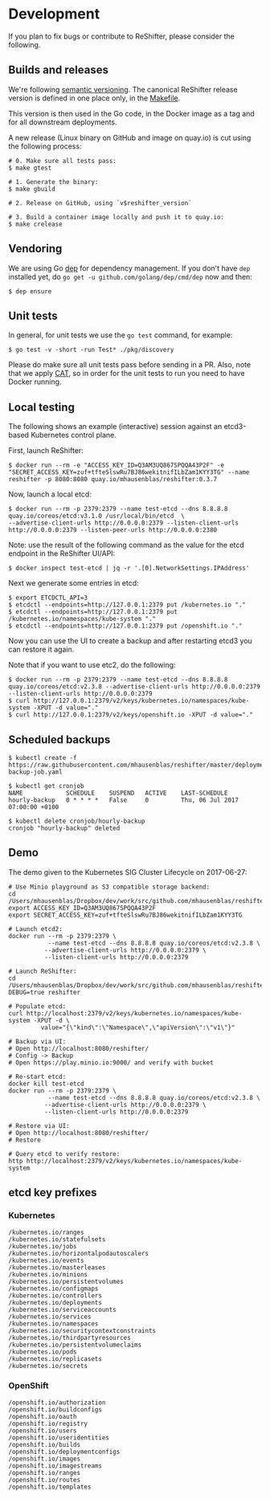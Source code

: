 # Development

If you plan to fix bugs or contribute to ReShifter, please consider the following.

## Builds and releases

We're following [semantic versioning](http://semver.org/). The canonical ReShifter release version is defined in one place only,
in the [Makefile](https://github.com/mhausenblas/reshifter/blob/master/Makefile).

This version is then used in the Go code, in the Docker image as a tag and for all downstream deployments.

A new release (Linux binary on GitHub and image on quay.io) is cut using the following process:

```
# 0. Make sure all tests pass:
$ make gtest

# 1. Generate the binary:
$ make gbuild

# 2. Release on GitHub, using `v$reshifter_version`

# 3. Build a container image locally and push it to quay.io:
$ make crelease
```

## Vendoring

We are using Go [dep](https://github.com/golang/dep) for dependency management.
If you don't have `dep` installed yet, do `go get -u github.com/golang/dep/cmd/dep` now and then:

```
$ dep ensure
```

## Unit tests

In general, for unit tests we use the `go test` command, for example:

```
$ go test -v -short -run Test* ./pkg/discovery
```

Please do make sure all unit tests pass before sending in a PR. Also, note that we apply [CAT](https://medium.com/@mhausenblas/container-assisted-testing-b76ee74278b7), so in order for the unit tests to run you need to have Docker running.

## Local testing

The following shows an example (interactive) session against an etcd3-based Kubernetes control plane.

First, launch ReShifter:

```
$ docker run --rm -e "ACCESS_KEY_ID=Q3AM3UQ867SPQQA43P2F" -e "SECRET_ACCESS_KEY=zuf+tfteSlswRu7BJ86wekitnifILbZam1KYY3TG" --name reshifter -p 8080:8080 quay.io/mhausenblas/reshifter:0.3.7
```

Now, launch a local etcd:

```
$ docker run --rm -p 2379:2379 --name test-etcd --dns 8.8.8.8 quay.io/coreos/etcd:v3.1.0 /usr/local/bin/etcd  \
--advertise-client-urls http://0.0.0.0:2379 --listen-client-urls http://0.0.0.0:2379 --listen-peer-urls http://0.0.0.0:2380
```

Note: use the result of the following command as the value for the etcd endpoint in the ReShifter UI/API:

```
$ docker inspect test-etcd | jq -r '.[0].NetworkSettings.IPAddress'
```

Next we generate some entries in etcd:

```
$ export ETCDCTL_API=3
$ etcdctl --endpoints=http://127.0.0.1:2379 put /kubernetes.io "."
$ etcdctl --endpoints=http://127.0.0.1:2379 put /kubernetes.io/namespaces/kube-system "."
$ etcdctl --endpoints=http://127.0.0.1:2379 put /openshift.io "."
```

Now you can use the UI to create a backup and after restarting etcd3 you can restore it again.

Note that if you want to use etc2, do the following:

```
$ docker run --rm -p 2379:2379 --name test-etcd --dns 8.8.8.8 quay.io/coreos/etcd:v2.3.8 --advertise-client-urls http://0.0.0.0:2379 --listen-client-urls http://0.0.0.0:2379
$ curl http://127.0.0.1:2379/v2/keys/kubernetes.io/namespaces/kube-system -XPUT -d value="."
$ curl http://127.0.0.1:2379/v2/keys/openshift.io -XPUT -d value="."
```

## Scheduled backups

```
$ kubectl create -f https://raw.githubusercontent.com/mhausenblas/reshifter/master/deployments/hourly-backup-job.yaml

$ kubectl get cronjob
NAME            SCHEDULE    SUSPEND   ACTIVE    LAST-SCHEDULE
hourly-backup   0 * * * *   False     0         Thu, 06 Jul 2017 07:00:00 +0100

$ kubectl delete cronjob/hourly-backup
cronjob "hourly-backup" deleted
```

## Demo

The demo given to the Kubernetes SIG Cluster Lifecycle on 2017-06-27:

```
# Use Minio playground as S3 compatible storage backend:
cd /Users/mhausenblas/Dropbox/dev/work/src/github.com/mhausenblas/reshifter
export ACCESS_KEY_ID=Q3AM3UQ867SPQQA43P2F
export SECRET_ACCESS_KEY=zuf+tfteSlswRu7BJ86wekitnifILbZam1KYY3TG

# Launch etcd2:
docker run --rm -p 2379:2379 \
           --name test-etcd --dns 8.8.8.8 quay.io/coreos/etcd:v2.3.8 \
          --advertise-client-urls http://0.0.0.0:2379 \
          --listen-client-urls http://0.0.0.0:2379

# Launch ReShifter:
cd /Users/mhausenblas/Dropbox/dev/work/src/github.com/mhausenblas/reshifter
DEBUG=true reshifter

# Populate etcd:
curl http://localhost:2379/v2/keys/kubernetes.io/namespaces/kube-system -XPUT -d \
         value="{\"kind\":\"Namespace\",\"apiVersion\":\"v1\"}"

# Backup via UI:
# Open http://localhost:8080/reshifter/
# Config -> Backup
# Open https://play.minio.io:9000/ and verify with bucket

# Re-start etcd:
docker kill test-etcd
docker run --rm -p 2379:2379 \
           --name test-etcd --dns 8.8.8.8 quay.io/coreos/etcd:v2.3.8 \
          --advertise-client-urls http://0.0.0.0:2379 \
          --listen-client-urls http://0.0.0.0:2379

# Restore via UI:
# Open http://localhost:8080/reshifter/
# Restore

# Query etcd to verify restore:
http http://localhost:2379/v2/keys/kubernetes.io/namespaces/kube-system
```

## etcd key prefixes

### Kubernetes

```
/kubernetes.io/ranges
/kubernetes.io/statefulsets
/kubernetes.io/jobs
/kubernetes.io/horizontalpodautoscalers
/kubernetes.io/events
/kubernetes.io/masterleases
/kubernetes.io/minions
/kubernetes.io/persistentvolumes
/kubernetes.io/configmaps
/kubernetes.io/controllers
/kubernetes.io/deployments
/kubernetes.io/serviceaccounts
/kubernetes.io/services
/kubernetes.io/namespaces
/kubernetes.io/securitycontextconstraints
/kubernetes.io/thirdpartyresources
/kubernetes.io/persistentvolumeclaims
/kubernetes.io/pods
/kubernetes.io/replicasets
/kubernetes.io/secrets
```

### OpenShift

```
/openshift.io/authorization
/openshift.io/buildconfigs
/openshift.io/oauth
/openshift.io/registry
/openshift.io/users
/openshift.io/useridentities
/openshift.io/builds
/openshift.io/deploymentconfigs
/openshift.io/images
/openshift.io/imagestreams
/openshift.io/ranges
/openshift.io/routes
/openshift.io/templates
```
